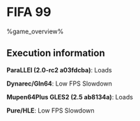 # FIFA 99 

%game_overview%

## Execution information

**ParaLLEl (2.0-rc2 a03fdcba)**: Loads

**Dynarec/Gln64**: Low FPS Slowdown

**Mupen64Plus GLES2 (2.5 ab8134a)**: Loads

**Pure/HLE**: Low FPS Slowdown